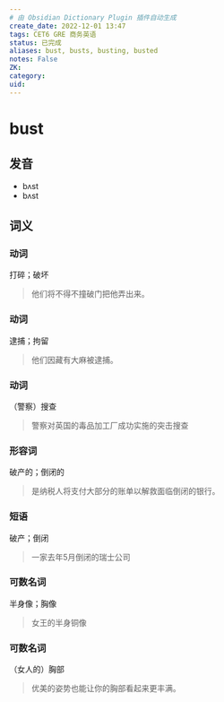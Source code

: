 ```yaml
---
# 由 Obsidian Dictionary Plugin 插件自动生成
create_date: 2022-12-01 13:47
tags: CET6 GRE 商务英语
status: 已完成 
aliases: bust, busts, busting, busted
notes: False
ZK: 
category: 
uid: 
---
```


# bust

## 发音

- bʌst
- bʌst

## 词义

### 动词

打碎；破坏

> 他们将不得不撞破门把他弄出来。

### 动词

逮捕；拘留

> 他们因藏有大麻被逮捕。

### 动词

（警察）搜查

> 警察对英国的毒品加工厂成功实施的突击搜查

### 形容词

破产的；倒闭的

> 是纳税人将支付大部分的账单以解救面临倒闭的银行。

### 短语

破产；倒闭

> 一家去年5月倒闭的瑞士公司

### 可数名词

半身像；胸像

> 女王的半身铜像

### 可数名词

（女人的）胸部

> 优美的姿势也能让你的胸部看起来更丰满。

